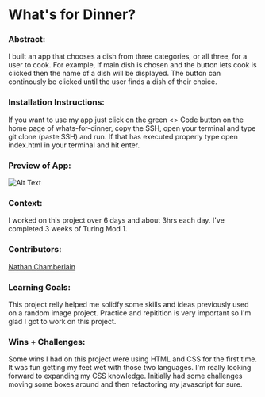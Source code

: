 # What's for Dinner? 

### Abstract:
I built an app that chooses a dish from three categories, or all three, for a user to cook. For example, if main dish is chosen and the button lets cook is clicked then the name of a dish will be displayed. The button can continously be clicked until the user finds a dish of their choice. 

### Installation Instructions:
If you want to use my app just click on the green <> Code button on the home page of whats-for-dinner, copy the SSH, open your terminal and type git clone (paste SSH) and run. If that has executed properly type open index.html in your terminal and hit enter. 

### Preview of App:
![Alt Text](https://media1.giphy.com/media/v1.Y2lkPTc5MGI3NjExNzIxZmY4ODhlMDIxNDBkMDJiNGU4M2IzYmMzNDNhNDIyYWM2MWNhZCZjdD1n/qcQvOmZe7BPbsPD97R/giphy.gif)

### Context:
I worked on this project over 6 days and about 3hrs each day. I've completed 3 weeks of Turing Mod 1. 

### Contributors:
[Nathan Chamberlain](https://github.com/CodeMeister362?tab=repositories)

### Learning Goals:
This project relly helped me solidfy some skills and ideas previously used on a random image project. Practice and repitition is very important so I'm glad I got to work on this project. 

### Wins + Challenges:
Some wins I had on this project were using HTML and CSS for the first time. It was fun getting my feet wet with those two languages. I'm really looking forward to expanding my CSS knowledge. Initially had some challenges moving some boxes around and then refactoring my javascript for sure. 

